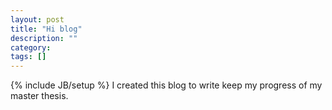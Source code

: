 ```yaml
---
layout: post
title: "Hi blog"
description: ""
category: 
tags: []
---
```

{% include JB/setup %}
I created this blog to write keep my progress of my master thesis.
